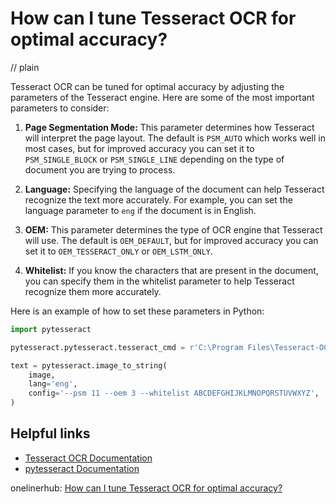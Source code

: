# How can I tune Tesseract OCR for optimal accuracy?
// plain

Tesseract OCR can be tuned for optimal accuracy by adjusting the parameters of the Tesseract engine. Here are some of the most important parameters to consider:

1. **Page Segmentation Mode:** This parameter determines how Tesseract will interpret the page layout. The default is `PSM_AUTO` which works well in most cases, but for improved accuracy you can set it to `PSM_SINGLE_BLOCK` or `PSM_SINGLE_LINE` depending on the type of document you are trying to process.

2. **Language:** Specifying the language of the document can help Tesseract recognize the text more accurately. For example, you can set the language parameter to `eng` if the document is in English.

3. **OEM:** This parameter determines the type of OCR engine that Tesseract will use. The default is `OEM_DEFAULT`, but for improved accuracy you can set it to `OEM_TESSERACT_ONLY` or `OEM_LSTM_ONLY`.

4. **Whitelist:** If you know the characters that are present in the document, you can specify them in the whitelist parameter to help Tesseract recognize them more accurately.

Here is an example of how to set these parameters in Python:

```python
import pytesseract

pytesseract.pytesseract.tesseract_cmd = r'C:\Program Files\Tesseract-OCR\tesseract.exe'

text = pytesseract.image_to_string(
    image,
    lang='eng',
    config='--psm 11 --oem 3 --whitelist ABCDEFGHIJKLMNOPQRSTUVWXYZ',
)
```

## Helpful links

- [Tesseract OCR Documentation](https://github.com/tesseract-ocr/tesseract/wiki)
- [pytesseract Documentation](https://pypi.org/project/pytesseract/)

onelinerhub: [How can I tune Tesseract OCR for optimal accuracy?](https://onelinerhub.com/tesseract-ocr/how-can-i-tune-tesseract-ocr-for-optimal-accuracy)
